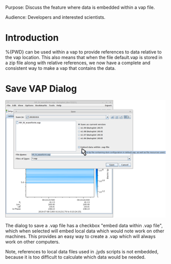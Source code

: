 Purpose: Discuss the feature where data is embedded within a vap file.

Audience: Developers and interested scientists.

# Introduction

%{PWD} can be used within a vap to provide references to data relative
to the vap location. This also means that when the file default.vap is
stored in a zip file along with relative references, we now have a
complete and consistent way to make a vap that contains the data.

# Save VAP Dialog

![saveVapEmbed.png](saveVapEmbed.png "saveVapEmbed.png")

The dialog to save a .vap file has a checkbox "embed data within .vap
file", which when selected will embed local data which would note work
on other machines. This provides an easy way to create a .vap which will
always work on other computers.

Note, references to local data files used in .jyds scripts is not
embedded, because it is too difficult to calculate which data would be
needed.
